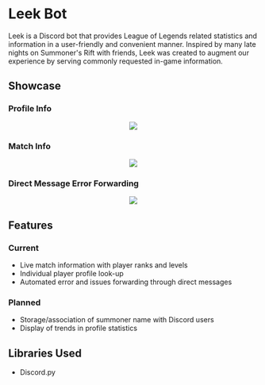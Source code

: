 # Leek Bot
Leek is a Discord bot that provides League of Legends related statistics and information in a user-friendly and convenient manner. Inspired by many late nights on Summoner's Rift with friends, Leek was created to augment our experience by serving commonly requested in-game information.
## Showcase
### Profile Info
<div align="center">
  <img src="https://i.imgur.com/AZXy0M8.png">
</div>

### Match Info
<div align="center">
  <img src="https://i.imgur.com/ZSE5kmy.png">
</div>

### Direct Message Error Forwarding
<div align="center">
  <img src="https://i.imgur.com/PtIaLH4.png">
</div>

## Features
### Current
- Live match information with player ranks and levels
- Individual player profile look-up
- Automated error and issues forwarding through direct messages
### Planned
- Storage/association of summoner name with Discord users
- Display of trends in profile statistics

## Libraries Used
- Discord.py
